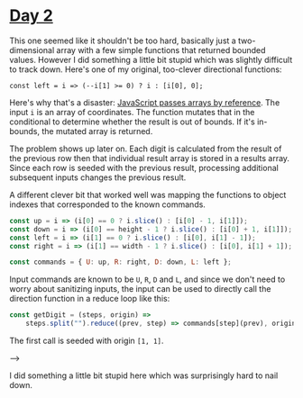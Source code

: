 # [Day 2](http://adventofcode.com/2016/day/2)

This one seemed like it shouldn't be too hard, basically just a two-dimensional array with a few simple functions that returned bounded values. However I did something a little bit stupid which was slightly difficult to track down. Here's one of my original, too-clever directional functions:

    const left = i => (--i[1] >= 0) ? i : [i[0], 0];

Here's why that's a disaster: [JavaScript passes arrays by reference][ref]. The input `i` is an array of coordinates. The function mutates that in the conditional to determine whether the result is out of bounds. If it's in-bounds, the mutated array is returned. 

The problem shows up later on. Each digit is calculated from the result of the previous row then that individual result array is stored in a results array. Since each row is seeded with the previous result, processing additional subsequent inputs changes the previous result.

A different clever bit that worked well was mapping the functions to object indexes that corresponded to the known commands.
``` js
const up = i => (i[0] == 0 ? i.slice() : [i[0] - 1, i[1]]);
const down = i => (i[0] == height - 1 ? i.slice() : [i[0] + 1, i[1]]);
const left = i => (i[1] == 0 ? i.slice() : [i[0], i[1] - 1]);
const right = i => (i[1] == width - 1 ? i.slice() : [i[0], i[1] + 1]);

const commands = { U: up, R: right, D: down, L: left };
```
Input commands are known to be `U`, `R`, `D` and `L`, and since we don't need to worry about sanitizing inputs, the input can be used to directly call the direction function in a reduce loop like this:
``` js
const getDigit = (steps, origin) =>
    steps.split("").reduce((prev, step) => commands[step](prev), origin);
```
The first call is seeded with origin `[1, 1]`.




 -->


I did something a little bit stupid here which was surprisingly hard to nail down.


[ref]: http://orizens.com/wp/topics/javascript-arrays-passing-by-reference-or-by-value/